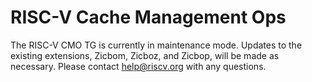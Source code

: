 # RISC-V Cache Management Ops 

The RISC-V CMO TG is currently in maintenance mode. Updates to the existing extensions, Zicbom, Zicboz, and Zicbop, will be made as necessary. Please contact help@riscv.org with any questions.
